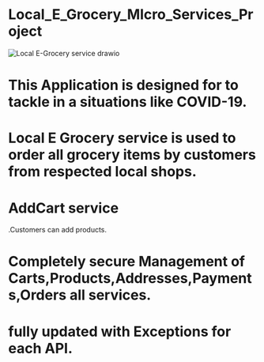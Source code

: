 # Local_E_Grocery_MIcro_Services_Project
![Local E-Grocery service drawio](https://github.com/Tirumalakumar16/Local_E_Grocery_MIcro_Services_Project/assets/114290389/cf51ee19-f27b-47b0-a3fa-8beef7ee347b)

# This Application is designed for to tackle in a situations like COVID-19.
# Local E Grocery service is used to order all grocery items by customers from respected local shops.
# AddCart service
.Customers can add products.

# Completely secure Management of Carts,Products,Addresses,Payments,Orders all services.
# fully updated with Exceptions for each API.
